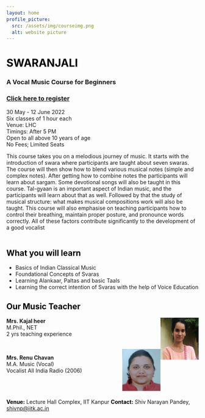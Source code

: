 ```yaml
---
layout: home
profile_picture:
  src: /assets/img/courseimg.png
  alt: website picture
---
```


# <span style="color: Black">**SWARANJALI**</span>
### A Vocal Music Course for Beginners

### [Click here to register](https://forms.office.com/r/KbWcdKXtgf)

30 May - 12 June 2022 <br>
Six classes of 1 hour each <br>
Venue: LHC <br>
Timings: After 5 PM <br>
Open to all above 10 years of age <br>
No Fees; Limited Seats <br>

This course takes you on a melodious 
journey of music. It starts with the introduction of 
swara where participants are taught about seven 
swaras. The course will then show how to blend 
various musical notes (simple and complex notes). 
After getting how to combine notes the 
participants will learn about sargam. Some 
devotional songs will also be taught in this course. 
Tal-gyaan is an important aspect of Indian music, 
and the participants will learn about that as well. 
Followed by that the study of musical structure: 
what makes musical compositions work will also 
be taught.
This course will also emphasise on teaching 
participants how to control their breathing, 
maintain proper posture, and pronounce words 
correctly. All of these factors contribute 
significantly to the development of a good 
vocalist
<br>
<br>

## <span style="color: Black">**What you will learn**</span>
- Basics of Indian Classical Music
- Foundational Concepts of Svaras
- Learning Alankaar, Paltas and basic Taals
- Learning the correct intention of Svaras with the help of Voice Education

## <span style="color: Black">**Our Music Teacher**</span>

<img align="right" width="100" height="110" src="../assets/img/kajal.png">

**Mrs. Kajal heer**
<br>M.Phil., NET
<br>2 yrs teaching experience

<br/>

<img align="right" width="100" height="110" src="../assets/img/renu.png">

**Mrs. Renu Chavan**
<br>M.A. Music (Vocal)
<br>Vocalist All India Radio (2006)
<br/>
<br/>
<br/>
<br/>


<span style="color: Black">**Venue:**</span>  Lecture Hall Complex, IIT Kanpur
<span style="color: Black">**Contact:**</span>  Shiv Narayan Pandey, shivnp@iitk.ac.in 

